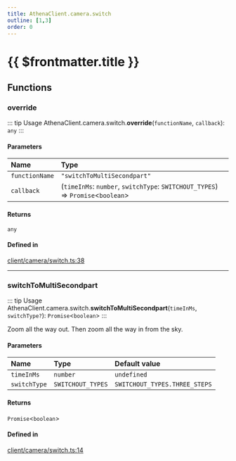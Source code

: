 ```yaml
---
title: AthenaClient.camera.switch
outline: [1,3]
order: 0
---
```


# {{ $frontmatter.title }}


## Functions

### override

::: tip Usage
AthenaClient.camera.switch.**override**(`functionName`, `callback`): `any`
:::

#### Parameters

| Name | Type |
| :------ | :------ |
| `functionName` | ``"switchToMultiSecondpart"`` |
| `callback` | (`timeInMs`: `number`, `switchType`: `SWITCHOUT_TYPES`) => `Promise`<`boolean`\> |

#### Returns

`any`

#### Defined in

[client/camera/switch.ts:38](https://github.com/Stuyk/altv-athena/blob/7cb341a/src/core/client/camera/switch.ts#L38)

___

### switchToMultiSecondpart

::: tip Usage
AthenaClient.camera.switch.**switchToMultiSecondpart**(`timeInMs`, `switchType?`): `Promise`<`boolean`\>
:::

Zoom all the way out. Then zoom all the way in from the sky.

#### Parameters

| Name | Type | Default value |
| :------ | :------ | :------ |
| `timeInMs` | `number` | `undefined` |
| `switchType` | `SWITCHOUT_TYPES` | `SWITCHOUT_TYPES.THREE_STEPS` |

#### Returns

`Promise`<`boolean`\>

#### Defined in

[client/camera/switch.ts:14](https://github.com/Stuyk/altv-athena/blob/7cb341a/src/core/client/camera/switch.ts#L14)
